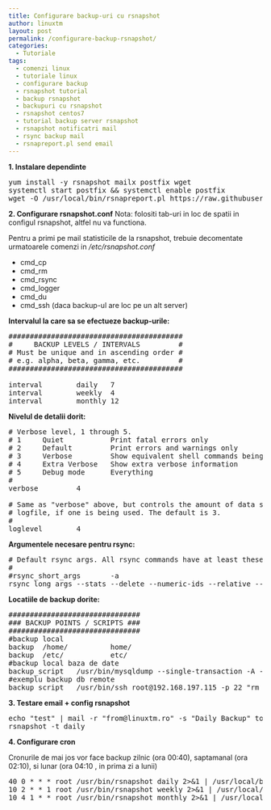```yaml
---
title: Configurare backup-uri cu rsnapshot
author: linuxtm
layout: post
permalink: /configurare-backup-rsnapshot/
categories:
  - Tutoriale
tags:
  - comenzi linux
  - tutoriale linux
  - configurare backup
  - rsnapshot tutorial
  - backup rsnapshot
  - backupuri cu rsnapshot
  - rsnapshot centos7
  - tutorial backup server rsnapshot
  - rsnapshot notificatri mail
  - rsync backup mail
  - rsnapreport.pl send email
---
```


**1. Instalare dependinte**
<pre>
yum install -y rsnapshot mailx postfix wget
systemctl start postfix && systemctl enable postfix
wget -O /usr/local/bin/rsnapreport.pl https://raw.githubusercontent.com/rsnapshot/rsnapshot/master/utils/rsnapreport.pl && chmod +x /usr/local/bin/rsnapreport.pl
</pre>

**2. Configurare rsnapshot.conf**
Nota: folositi tab-uri in loc de spatii in configul rsnapshot, altfel nu va functiona. 

Pentru a primi pe mail statisticile de la rsnapshot, trebuie decomentate urmatoarele comenzi in <em>/etc/rsnapshot.conf</em>
<ul>
<li>cmd_cp</li>
<li>cmd_rm</li>
<li>cmd_rsync</li>
<li>cmd_logger</li>
<li>cmd_du</li>
<li>cmd_ssh (daca backup-ul are loc pe un alt server)</li>
</ul>

<strong>Intervalul la care sa se efectueze backup-urile:</strong>
<pre>
#########################################
#     BACKUP LEVELS / INTERVALS         #
# Must be unique and in ascending order #
# e.g. alpha, beta, gamma, etc.         #
#########################################

interval        daily   7
interval        weekly  4
interval        monthly 12
</pre>

<strong>Nivelul de detalii dorit:</strong>
<pre>
# Verbose level, 1 through 5.
# 1     Quiet           Print fatal errors only
# 2     Default         Print errors and warnings only
# 3     Verbose         Show equivalent shell commands being executed
# 4     Extra Verbose   Show extra verbose information
# 5     Debug mode      Everything
#
verbose         4

# Same as "verbose" above, but controls the amount of data sent to the
# logfile, if one is being used. The default is 3.
#
loglevel        4
</pre>

<strong>Argumentele necesare pentru rsync:</strong>
<pre>
# Default rsync args. All rsync commands have at least these options set.
#
#rsync_short_args       -a
rsync_long_args --stats --delete --numeric-ids --relative --delete-excluded
</pre>

<strong>Locatiile de backup dorite:</strong>
<pre>
###############################
### BACKUP POINTS / SCRIPTS ###
###############################
#backup local
backup  /home/          home/
backup  /etc/           etc/
#backup local baza de date
backup_script   /usr/bin/mysqldump --single-transaction -A --routines --triggers -u root -p'parola'| gzip > database-`date +%y%m%d`.sql.gz     mysql/
#exemplu backup db remote
backup_script   /usr/bin/ssh root@192.168.197.115 -p 22 "rm -f /backups/mysql-*.sql.gz;/usr/bin/mysqldump -A --routines --triggers --events -u root | gzip > /backups/mysql-`date +%y%m%d`.sql.
</pre>

**3. Testare email + config rsnapshot**
<pre>
echo "test" | mail -r "from@linuxtm.ro" -s "Daily Backup" to@linuxtm.ro
rsnapshot -t daily
</pre>

**4. Configurare cron**

Cronurile de mai jos vor face backup zilnic (ora 00:40), saptamanal (ora 02:10), si lunar (ora 04:10 , in prima zi a lunii)
<pre>
40 0 * * * root /usr/bin/rsnapshot daily 2>&1 | /usr/local/bin/rsnapreport.pl | mail -E -r from@linuxtm.ro -s "Daily Backup" to@linuxtm.ro
10 2 * * 1 root /usr/bin/rsnapshot weekly 2>&1 | /usr/local/bin/rsnapreport.pl | mail -E -r from@linuxtm.ro -s "Weekly Backup" to@linuxtm.ro
10 4 1 * * root /usr/bin/rsnapshot monthly 2>&1 | /usr/local/bin/rsnapreport.pl | mail -E -r from@linuxtm.ro -s "Monthly Backup" to@linuxtm.ro
</pre>

